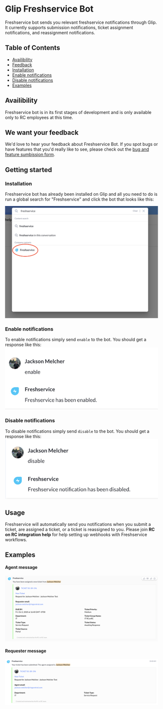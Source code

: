 # Glip Freshservice Bot

Freshservice bot sends you relevant freshservice notifications through Glip. It currently supports submission notifications, ticket assignment notifications, and reassignment notifications.

## Table of Contents

-   [Availibility](#Availibility)
-   [Feedback](#We-want-your-feedback)
-   [Installation](#Installation)
-   [Enable notifications](#Enable_notifications)
-   [Disable notifications](#Disable_notifications)
-   [Examples](#Examples)

## Availibility

Freshservice bot is in its first stages of development and is only available only to RC employees at this time.

## We want your feedback

We'd love to hear your feedback about Freshservice Bot. If you spot bugs or have features that you'd really like to see, please check out the [bug and feature sumbission form](https://forms.gle/KKYKVVoxUN5z32dY7).

## Getting started

### Installation

Freshservice bot has already been installed on Glip and all you need to do is run a global search for "Freshservice" and click the bot that looks like this:

![Global Search screenshot](images/search.png)

### Enable notifications

To enable notifications simply send `enable` to the bot. You should get a response like this:
![](images/enable.png)

### Disable notifications

To disable notifications simply send `disable` to the bot. You should get a response like this:
![](images/disable.png)

## Usage

Freshservice will automatically send you notifications when you submit a ticket, are assigned a ticket, or a ticket is reassigned to you. Please join **RC on RC integration help** for help setting up webhooks with Freshservice workflows.

## Examples

#### Agent message

![Agent message](images/agent_message.png)

#### Requester message

![Requester message](images/requester_message.png)
